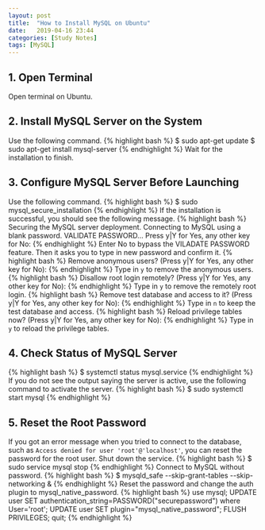```yaml
---
layout: post
title:  "How to Install MySQL on Ubuntu"
date:   2019-04-16 23:44
categories: [Study Notes]
tags: [MySQL]
---
```

## 1. Open Terminal
Open terminal on Ubuntu.

## 2. Install MySQL Server on the System
Use the following command.
{% highlight bash %}
$ sudo apt-get update
$ sudo apt-get install mysql-server
{% endhighlight %}
Wait for the installation to finish.

## 3. Configure MySQL Server Before Launching
Use the following command.
{% highlight bash %}
$ sudo mysql_secure_installation
{% endhighlight %}
If the installation is successful, you should see the following message.
{% highlight bash %}
Securing the MySQL server deployment.
Connecting to MySQL using a blank password.
VALIDATE PASSWORD...
Press y|Y for Yes, any other key for No:
{% endhighlight %}
Enter No to bypass the VILADATE PASSWORD feature.
Then it asks you to type in new password and confirm it.
{% highlight bash %}
Remove anonymous users? (Press y|Y for Yes, any other key for No):
{% endhighlight %}
Type in `y` to remove the anonymous users.
{% highlight bash %}
Disallow root login remotely? (Press y|Y for Yes, any other key for No):
{% endhighlight %}
Type in `y` to remove the remotely root login.
{% highlight bash %}
Remove test database and access to it? (Press y|Y for Yes, any other key for No):
{% endhighlight %}
Type in `n` to keep the test database and access.
{% highlight bash %}
Reload privilege tables now? (Press y|Y for Yes, any other key for No):
{% endhighlight %}
Type in `y` to reload the privilege tables.

## 4. Check Status of MySQL Server
{% highlight bash %}
$ systemctl status mysql.service
{% endhighlight %}
If you do not see the output saying the server is active, use the following command to activate the server.
{% highlight bash %}
$ sudo systemctl start mysql
{% endhighlight %}

## 5. Reset the Root Password
If you got an error message when you tried to connect to the database, such as `Access denied for user 'root'@'localhost'`, you can reset the password for the root user.
Shut down the service.
{% highlight bash %}
$ sudo service mysql stop
{% endhighlight %}
Connect to MySQL without password.
{% highlight bash %}
$ mysqld_safe --skip-grant-tables --skip-networking &
{% endhighlight %}
Reset the password and change the auth plugin to mysql_native_password.
{% highlight bash %}
use mysql; 
UPDATE user SET authentication_string=PASSWORD("securepassword") where User='root'; 
UPDATE user SET plugin="mysql_native_password"; 
FLUSH PRIVILEGES; 
quit;
{% endhighlight %}
